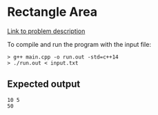 # Rectangle Area

[Link to problem description](https://www.hackerrank.com/challenges/rectangle-area/problem)

To compile and run the program with the input file:

```
> g++ main.cpp -o run.out -std=c++14
> ./run.out < input.txt
```

## Expected output

```
10 5
50
```
